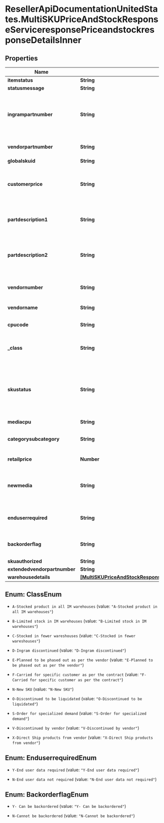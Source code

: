 # ResellerApiDocumentationUnitedStates.MultiSKUPriceAndStockResponseServiceresponsePriceandstockresponseDetailsInner

## Properties

Name | Type | Description | Notes
------------ | ------------- | ------------- | -------------
**itemstatus** | **String** |  | [optional] 
**statusmessage** | **String** |  | [optional] 
**ingrampartnumber** | **String** | SKU number for the product for which order needs to be created with Ingram Micro | [optional] 
**vendorpartnumber** | **String** | Vendor Part number for the product | [optional] 
**globalskuid** | **String** |  | [optional] 
**customerprice** | **String** | Customer specific price for the product, excluding taxes | [optional] 
**partdescription1** | **String** | Description on the part number that is being requested | [optional] 
**partdescription2** | **String** | Contuiation of description on the part number that is being requested | [optional] 
**vendornumber** | **String** | Internal four digit code assigned by Ingram | [optional] 
**vendorname** | **String** | Name of the vendor | [optional] 
**cpucode** | **String** | Ingram internal code for a product | [optional] 
**_class** | **String** | Ingram Micro assigned product classification. | [optional] 
**skustatus** | **String** | Identifies if the SKU has been discontinued. Rules must be defined on the values to be sent out to partner. | [optional] 
**mediacpu** | **String** |  | [optional] 
**categorysubcategory** | **String** | Ingram&#39;s internal categorization of the product | [optional] 
**retailprice** | **Number** | MSRP Price 0.00 | 
**newmedia** | **String** | Internal four-digit code assigned by Ingram to represent the item group | [optional] 
**enduserrequired** | **String** | Y - End user required N - Not required End user | [optional] 
**backorderflag** | **String** | Y- Allow Backorder Flag N- Not allowed | [optional] 
**skuauthorized** | **String** |  | [optional] 
**extendedvendorpartnumber** | **String** |  | [optional] 
**warehousedetails** | [**[MultiSKUPriceAndStockResponseServiceresponsePriceandstockresponseDetailsInnerWarehousedetailsInner]**](MultiSKUPriceAndStockResponseServiceresponsePriceandstockresponseDetailsInnerWarehousedetailsInner.md) |  | [optional] 



## Enum: ClassEnum


* `A-Stocked product in all IM warehouses` (value: `"A-Stocked product in all IM warehouses"`)

* `B-Limited stock in IM warehouses` (value: `"B-Limited stock in IM warehouses"`)

* `C-Stocked in fewer wareshouses` (value: `"C-Stocked in fewer wareshouses"`)

* `D-Ingram discontinued` (value: `"D-Ingram discontinued"`)

* `E-Planned to be phased out as per the vendor` (value: `"E-Planned to be phased out as per the vendor"`)

* `F-Carried for specific customer as per the contract` (value: `"F-Carried for specific customer as per the contract"`)

* `N-New SKU` (value: `"N-New SKU"`)

* `O-Discontinued to be liquidated` (value: `"O-Discontinued to be liquidated"`)

* `S-Order for specialized demand` (value: `"S-Order for specialized demand"`)

* `V-Discontinued by vendor` (value: `"V-Discontinued by vendor"`)

* `X-Direct Ship products from vendor` (value: `"X-Direct Ship products from vendor"`)





## Enum: EnduserrequiredEnum


* `Y-End user data required` (value: `"Y-End user data required"`)

* `N-End user data not required` (value: `"N-End user data not required"`)





## Enum: BackorderflagEnum


* `Y- Can be backordered` (value: `"Y- Can be backordered"`)

* `N-Cannot be backordered` (value: `"N-Cannot be backordered"`)





